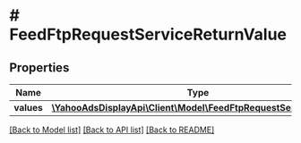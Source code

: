 # # FeedFtpRequestServiceReturnValue

## Properties

Name | Type | Description | Notes
------------ | ------------- | ------------- | -------------
**values** | [**\YahooAdsDisplayApi\Client\Model\FeedFtpRequestServiceValue[]**](FeedFtpRequestServiceValue.md) |  | [optional]

[[Back to Model list]](../../README.md#models) [[Back to API list]](../../README.md#endpoints) [[Back to README]](../../README.md)
